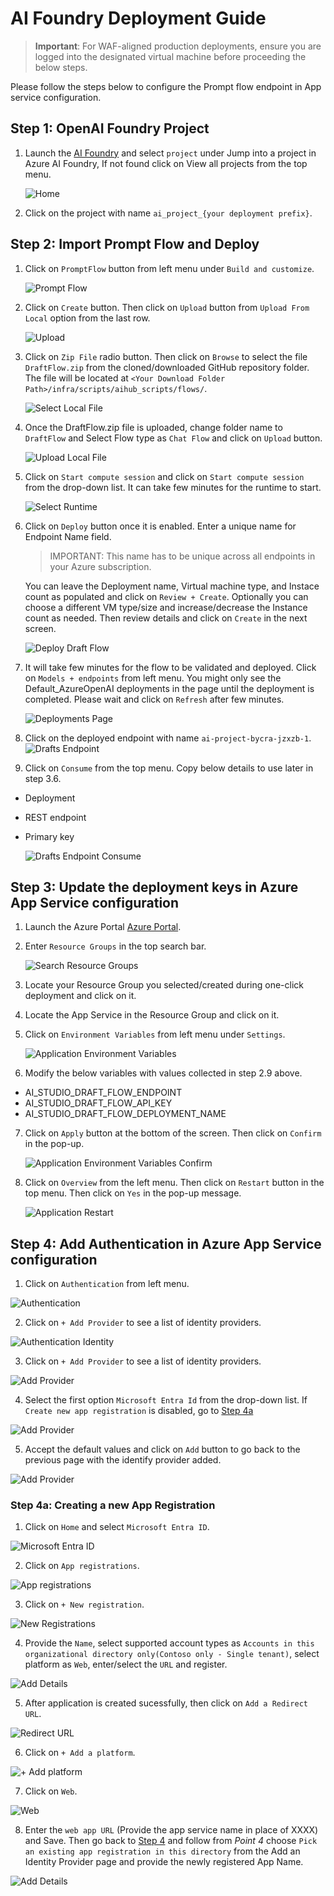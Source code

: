 # AI Foundry Deployment Guide 

> **Important**: For WAF-aligned production deployments, ensure you are logged into the designated virtual machine before proceeding the below steps.

Please follow the steps below to configure the Prompt flow endpoint in App service configuration.

## Step 1: OpenAI Foundry Project
1. Launch the [AI Foundry](https://ai.azure.com/) and select `project` under Jump into a project in Azure AI Foundry, If not found click on View all projects from the top menu.

    ![Home](/docs/images/aiStudio/Home.png)

2. Click on the project with name `ai_project_{your deployment prefix}`.

## Step 2: Import Prompt Flow and Deploy

1. Click on `PromptFlow` button from left menu under `Build and customize`.

    ![Prompt Flow](/docs/images/aiStudio/PromptFlow.png)

2. Click on `Create` button. Then click on `Upload` button from `Upload From Local` option from the last row.
    
    ![Upload](/docs/images/aiStudio/UploadFromLocal.png)

3. Click on `Zip File` radio button. Then click on `Browse` to select the file `DraftFlow.zip` from the cloned/downloaded GitHub repository folder. The file will be located at `<Your Download Folder Path>/infra/scripts/aihub_scripts/flows/`.

    ![Select Local File](/docs/images/aiStudio/SelectLocalFile.png)

4. Once the DraftFlow.zip file is uploaded, change folder name to `DraftFlow` and Select Flow type as `Chat Flow` and click on `Upload` button.

    ![Upload Local File](/docs/images/aiStudio/UploadLocalFile.png)


5. Click on `Start compute session` and click on `Start compute session` from the drop-down list. It can take few minutes for the runtime to start.

    ![Select Runtime](/docs/images/aiStudio/SelectRunTime.png)

6. Click on `Deploy` button once it is enabled. Enter a unique name for Endpoint Name field.
    >IMPORTANT: This name has to be unique across all endpoints in your Azure subscription.

    You can leave the Deployment name, Virtual machine type, and Instace count as populated and click on `Review + Create`. Optionally you can choose a different VM type/size and increase/decrease the Instance count as needed. Then review details and click on `Create` in the next screen.

    ![Deploy Draft Flow](/docs/images/aiStudio/DeployDraftFlow.png)

7. It will take few minutes for the flow to be validated and deployed. Click on `Models + endpoints` from left menu. You might only see the Default_AzureOpenAI deployments in the page until the deployment is completed. Please wait and click on `Refresh` after few minutes.

   ![Deployments Page](/docs/images/aiStudio/BlankDeploymentsPage.png)


8. Click on the deployed endpoint with name `ai-project-bycra-jzxzb-1`.
   ![Drafts Endpoint](/docs/images/aiStudio/DraftsEndpoint.png)

9. Click on `Consume` from the top menu. Copy below details to use later in step 3.6.
- Deployment
- REST endpoint
- Primary key

    ![Drafts Endpoint Consume](/docs/images/aiStudio/DraftsEndpointConsume.png)

## Step 3: Update the deployment keys in Azure App Service configuration
1. Launch the Azure Portal [Azure Portal](https://portal.azure.com/).
2. Enter `Resource Groups` in the top search bar.

    ![Search Resource Groups](/docs/images/aiStudio/AzurePortalResourceGroups.png)

3. Locate your Resource Group you selected/created during one-click deployment and click on it.

4. Locate the App Service in the Resource Group and click on it.

5. Click on `Environment Variables` from left menu under `Settings`.

    ![Application Environment Variables](/docs/images/aiStudio/AppEnvironmentVariables.png)

6. Modify the below variables with values collected in step 2.9 above.
- AI_STUDIO_DRAFT_FLOW_ENDPOINT
- AI_STUDIO_DRAFT_FLOW_API_KEY
- AI_STUDIO_DRAFT_FLOW_DEPLOYMENT_NAME

7. Click on `Apply` button at the bottom of the screen. Then click on `Confirm` in the pop-up.

    ![Application Environment Variables Confirm](/docs/images/aiStudio/AppEnvironmentVariablesConfirm.png)

8. Click on `Overview` from the left menu. Then click on `Restart` button in the top menu. Then click on `Yes` in the pop-up message. 

   ![Application Restart](/docs/images/aiStudio/AppServiceRestart.png)

    
## Step 4: Add Authentication in Azure App Service configuration

1. Click on `Authentication` from left menu.

  ![Authentication](/docs/images/aiStudio/AppAuthentication.png)

2. Click on `+ Add Provider` to see a list of identity providers.

  ![Authentication Identity](/docs/images/aiStudio/AppAuthenticationIdentity.png)

3. Click on `+ Add Provider` to see a list of identity providers.

  ![Add Provider](/docs/images/aiStudio/AppAuthIdentityProvider.png)

4. Select the first option `Microsoft Entra Id` from the drop-down list. If `Create new app registration` is disabled, go to [Step 4a](https://github.com/microsoft/Build-your-own-AI-Assistant-Solution-Accelerator/blob/PSL-Authenticate-Doc/docs/AIStudioDeployment.md#step-4a-creating-a-new-app-registration)

 ![Add Provider](/docs/images/aiStudio/AppAuthIdentityProviderAdd.png)

5. Accept the default values and click on `Add` button to go back to the previous page with the identify provider added.
   
 ![Add Provider](/docs/images/aiStudio/AppAuthIdentityProviderAdded.png)

### Step 4a: Creating a new App Registration
1. Click on `Home` and select `Microsoft Entra ID`.

![Microsoft Entra ID](/docs/images/aiStudio/MicrosoftEntraID.png)

2. Click on `App registrations`.

![App registrations](/docs/images/aiStudio/Appregistrations.png)

3. Click on `+ New registration`.

![New Registrations](/docs/images/aiStudio/NewProject.png)

4. Provide the `Name`, select supported account types as `Accounts in this organizational directory only(Contoso only - Single tenant)`, select platform as `Web`, enter/select the `URL` and register.

![Add Details](/docs/images/aiStudio/AddDetails.png)

5. After application is created sucessfully, then click on `Add a Redirect URL`.

![Redirect URL](/docs/images/aiStudio/AddRedirectURL.png)

6. Click on `+ Add a platform`.

![+ Add platform](/docs/images/aiStudio/AddPlatform.png)

7. Click on `Web`.

![Web](/docs/images/aiStudio/Web.png)

8. Enter the `web app URL` (Provide the app service name in place of XXXX) and Save. Then go back to [Step 4](https://github.com/microsoft/Build-your-own-AI-Assistant-Solution-Accelerator/blob/PSL-Authenticate-Doc/docs/AIStudioDeployment.md#step-4-add-authentication-in-azure-app-service-configuration) and follow from _Point 4_ choose `Pick an existing app registration in this directory` from the Add an Identity Provider page and provide the newly registered App Name.

![Add Details](/docs/images/aiStudio/WebAppURL.png)

